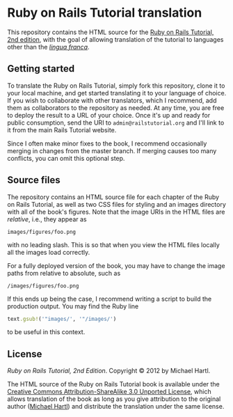 # Ruby on Rails Tutorial translation

This repository contains the HTML source for the [Ruby on Rails Tutorial, 2nd edition](http://railstutorial.org/), with the goal of allowing translation of the tutorial to languages other than the [*lingua franca*](http://en.wikipedia.org/wiki/Lingua_franca). 

## Getting started

To translate the Ruby on Rails Tutorial, simply fork this repository, clone it to your local machine, and get started translating it to your language of choice. If you wish to collaborate with other translators, which I recommend, add them as collaborators to the repository as needed. At any time, you are free to deploy the result to a URL of your choice. Once it's up and ready for public consumption, send the URI to `admin@railstutorial.org` and I'll link to it from the main Rails Tutorial website.

Since I often make minor fixes to the book, I recommend occasionally merging in changes from the master branch. If merging causes too many conflicts, you can omit this optional step.

## Source files

The repository contains an HTML source file for each chapter of the Ruby on Rails Tutorial, as well as two CSS files for styling and an images directory with all of the book's figures. Note that the image URIs in the HTML files are *relative*, i.e., they appear as

    images/figures/foo.png

with no leading slash. This is so that when you view the HTML files locally all the images load correctly. 

For a fully deployed version of the book, you may have to change the image paths from relative to absolute, such as

    /images/figures/foo.png

If this ends up being the case, I recommend writing a script to build the production output. You may find the Ruby line

```ruby
text.gsub!('"images/', '"/images/')
```

to be useful in this context.

## License

*Ruby on Rails Tutorial, 2nd Edition*. Copyright &copy; 2012 by Michael Hartl.

The HTML source of the Ruby on Rails Tutorial book is available under the [Creative Commons Attribution-ShareAlike 3.0 Unported License](http://creativecommons.org/licenses/by-sa/3.0/), which allows translation of the book as long as you give attribution to the original author ([Michael Hartl](http://michaelhartl.com/)) and distribute the translation under the same license.